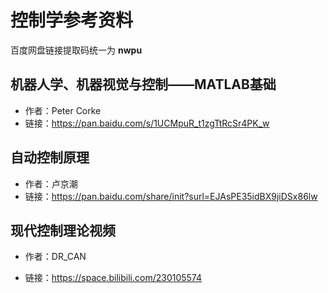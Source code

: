 # 控制学参考资料

百度网盘链接提取码统一为 **nwpu**



## 机器人学、机器视觉与控制——MATLAB基础

+ 作者：Peter Corke
+ 链接：https://pan.baidu.com/s/1UCMpuR_t1zgTtRcSr4PK_w



## 自动控制原理

+ 作者：卢京潮
+ 链接：https://pan.baidu.com/share/init?surl=EJAsPE35idBX9jiDSx86lw



## 现代控制理论视频

+ 作者：DR_CAN

+ 链接：https://space.bilibili.com/230105574